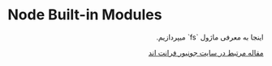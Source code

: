 # Node Built-in Modules


<div dir="rtl">
اینجا به معرفی ماژول `fs` میپردازیم.

[مقاله مرتبط در سایت جونیور فرانت اند](https://juniorfrontend.ir/%d8%b1%d8%a7%d9%87-%d8%a7%d9%86%d8%af%d8%a7%d8%b2%db%8c-%d8%b3%d8%b1%d9%88%d8%b1-node-js-%d8%a8%d8%a7-%d9%85%d8%a7%da%98%d9%88%d9%84-http/)
</div>


